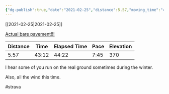 ```yaml
---
{"dg-publish":true,"date":"2021-02-25","distance":5.57,"moving_time":"43:12","elapsed_time":"44:22","pace":"7:45","total_elevation_gain":370,"url":"https://www.strava.com/activities/4850725834","permalink":"/01-personal/strava/2021-02-25-actual-bare-pavement/","dgPassFrontmatter":true}
---
```



[[2021-02-25\|2021-02-25]]

[Actual bare pavement!!!](https://www.strava.com/activities/4850725834)

| Distance | Time  | Elapsed Time | Pace | Elevation |
| -------- | ----- | ------------ | ---- | --------- |
| 5.57     | 43:12 | 44:22        | 7:45 | 370       |


I hear some of you run on the real ground sometimes during the winter.

Also, all the wind this time.

#strava

